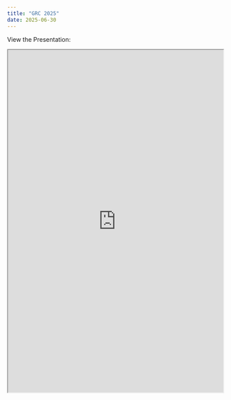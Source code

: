 ```yaml
---
title: "GRC 2025"
date: 2025-06-30
---
```

View the Presentation:
<iframe src="https://docs.google.com/viewer?url=https://thezodiacus.com/wp-content/uploads/2025/06/GRC2025byRafaVR-compressed.pdf&embedded=true" width="100%" height="800px"></iframe>
